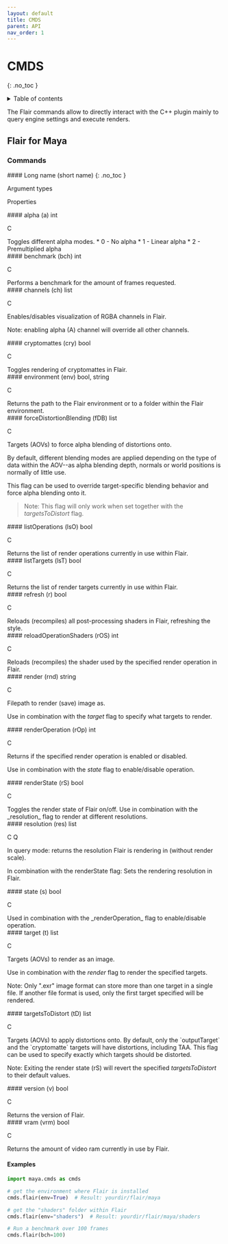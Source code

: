 ```yaml
---
layout: default
title: CMDS
parent: API
nav_order: 1
---
```


# CMDS
{: .no_toc }

<details close markdown="block">
  <summary>
    Table of contents
  </summary>
  {: .text-delta }
1. TOC
{:toc}
</details>

The Flair commands allow to directly interact with the C++ plugin mainly to query engine settings and execute renders.

## Flair for Maya
### Commands
<div class="api-cmds" markdown="1">
<div class="maya-api-flag api-header" markdown="1">
#### Long name (short name)
{: .no_toc }

Argument types

Properties
</div>


<div class="maya-api-flag" markdown="1">
#### alpha  (a)  
int

C
</div>
Toggles different alpha modes.  
* 0 - No alpha
* 1 - Linear alpha
* 2 - Premultiplied alpha


<div class="maya-api-flag" markdown="1">
#### benchmark (bch)
int

C
</div>
Performs a benchmark for the amount of frames requested.


<div class="maya-api-flag" markdown="1">
#### channels (ch)
list

C
</div>
Enables/disables visualization of RGBA channels in Flair. 

Note: enabling alpha (A) channel will override all other channels.


<div class="maya-api-flag" markdown="1">
#### cryptomattes (cry)
bool

C
</div>
Toggles rendering of cryptomattes in Flair.


<div class="maya-api-flag" markdown="1">
#### environment (env)
bool, string

C
</div>
Returns the path to the Flair environment or to a folder within the Flair environment.


<div class="maya-api-flag" markdown="1">
#### forceDistortionBlending (fDB)
list

C
</div>
Targets (AOVs) to force alpha blending of distortions onto.

By default, different blending modes are applied depending on the type of data within the AOV--as alpha blending depth, normals or world positions is normally of little use.

This flag can be used to override target-specific blending behavior and force alpha blending onto it. 

> Note: This flag will only work when set together with the _targetsToDistort_ flag.


<div class="maya-api-flag" markdown="1">
#### listOperations (lsO)
bool

C
</div>
Returns the list of render operations currently in use within Flair.


<div class="maya-api-flag" markdown="1">
#### listTargets (lsT)
bool

C
</div>
Returns the list of render targets currently in use within Flair.


<div class="maya-api-flag" markdown="1">
#### refresh (r)
bool

C
</div>
Reloads (recompiles) all post-processing shaders in Flair, refreshing the style.


<div class="maya-api-flag" markdown="1">
#### reloadOperationShaders (rOS)
int

C
</div>
Reloads (recompiles) the shader used by the specified render operation in Flair.


<div class="maya-api-flag" markdown="1">
#### render (rnd)
string

C
</div>
Filepath to render (save) image as.

Use in combination with the _target_ flag to specify what targets to render. 


<div class="maya-api-flag" markdown="1">
#### renderOperation (rOp)
int

C
</div>
Returns if the specified render operation is enabled or disabled.

Use in combination with the _state_ flag to enable/disable operation. 


<div class="maya-api-flag" markdown="1">
#### renderState (rS)
bool

C
</div>
Toggles the render state of Flair on/off.  
Use in combination with the _resolution_ flag to render at different resolutions. 


<div class="maya-api-flag" markdown="1">
#### resolution (res)
list

C Q
</div>
In query mode: returns the resolution Flair is rendering in (without render scale).

In combination with the renderState flag: Sets the rendering resolution in Flair.


<div class="maya-api-flag" markdown="1">
#### state (s)
bool

C
</div>
Used in combination with the _renderOperation_ flag to enable/disable operation.


<div class="maya-api-flag" markdown="1">
#### target (t)
list

C
</div>
Targets (AOVs) to render as an image.

Use in combination with the _render_ flag to render the specified targets. 

Note: Only ".exr" image format can store more than one target in a single file. If another file format is used, only the first target specified will be rendered.


<div class="maya-api-flag" markdown="1">
#### targetsToDistort (tD)
list

C
</div>
Targets (AOVs) to apply distortions onto. By default, only the `outputTarget` and the `cryptomatte` targets will have distortions, including TAA. 
This flag can be used to specify exactly which targets should be distorted.

Note: Exiting the render state (rS) will revert the specified _targetsToDistort_ to their default values.


<div class="maya-api-flag" markdown="1">
#### version (v)
bool

C
</div>
Returns the version of Flair.


<div class="maya-api-flag" markdown="1">
#### vram (vrm)
bool

C
</div>
Returns the amount of video ram currently in use by Flair.


</div>

#### Examples
``` python
import maya.cmds as cmds

# get the environment where Flair is installed
cmds.flair(env=True)  # Result: yourdir/flair/maya

# get the "shaders" folder within Flair
cmds.flair(env="shaders")  # Result: yourdir/flair/maya/shaders

# Run a benchmark over 100 frames
cmds.flair(bch=100)
```

